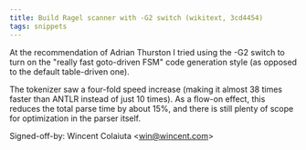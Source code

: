 ```yaml
---
title: Build Ragel scanner with -G2 switch (wikitext, 3cd4454)
tags: snippets
---
```


At the recommendation of Adrian Thurston I tried using the -G2 switch to turn on the "really fast goto-driven FSM" code generation style (as opposed to the default table-driven one).

The tokenizer saw a four-fold speed increase (making it almost 38 times faster than ANTLR instead of just 10 times). As a flow-on effect, this reduces the total parse time by about 15%, and there is still plenty of scope for optimization in the parser itself.

Signed-off-by: Wincent Colaiuta &lt;win@wincent.com&gt;
